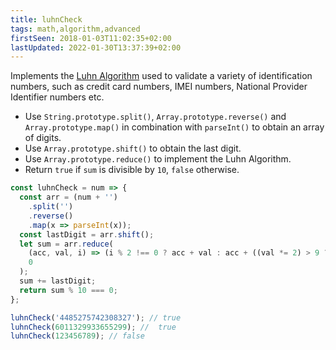 ```yaml
---
title: luhnCheck
tags: math,algorithm,advanced
firstSeen: 2018-01-03T11:02:35+02:00
lastUpdated: 2022-01-30T13:37:39+02:00
---
```


Implements the [Luhn Algorithm](https://en.wikipedia.org/wiki/Luhn_algorithm) used to validate a variety of identification numbers, such as credit card numbers, IMEI numbers, National Provider Identifier numbers etc.

- Use `String.prototype.split()`, `Array.prototype.reverse()` and `Array.prototype.map()` in combination with `parseInt()` to obtain an array of digits.
- Use `Array.prototype.shift()` to obtain the last digit.
- Use `Array.prototype.reduce()` to implement the Luhn Algorithm.
- Return `true` if `sum` is divisible by `10`, `false` otherwise.

```js
const luhnCheck = num => {
  const arr = (num + '')
    .split('')
    .reverse()
    .map(x => parseInt(x));
  const lastDigit = arr.shift();
  let sum = arr.reduce(
    (acc, val, i) => (i % 2 !== 0 ? acc + val : acc + ((val *= 2) > 9 ? val - 9 : val)),
    0
  );
  sum += lastDigit;
  return sum % 10 === 0;
};
```

```js
luhnCheck('4485275742308327'); // true
luhnCheck(6011329933655299); //  true
luhnCheck(123456789); // false
```

